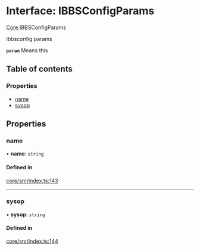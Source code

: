 # Interface: IBBSConfigParams

[Core](../modules/Core.md).IBBSConfigParams

Ibbsconfig params

**`param`** Means this

## Table of contents

### Properties

- [name](Core.IBBSConfigParams.md#name)
- [sysop](Core.IBBSConfigParams.md#sysop)

## Properties

### name

• **name**: `string`

#### Defined in

[core/src/index.ts:143](https://github.com/iniquitybbs/iniquity/blob/f4e691f/packages/core/src/index.ts#L143)

___

### sysop

• **sysop**: `string`

#### Defined in

[core/src/index.ts:144](https://github.com/iniquitybbs/iniquity/blob/f4e691f/packages/core/src/index.ts#L144)
